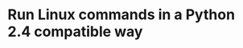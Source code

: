 Run Linux commands in a Python 2.4 compatible way
=======================================================

